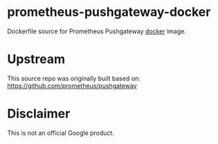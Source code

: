 prometheus-pushgateway-docker
============

Dockerfile source for Prometheus Pushgateway [docker](https://docker.io) image.

# Upstream
This source repo was originally built based on:
https://github.com/prometheus/pushgateway

# Disclaimer
This is not an official Google product.
